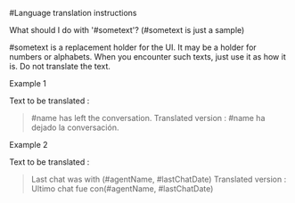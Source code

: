 #Language translation instructions

What should I do with '\#sometext'? (\#sometext is just a sample)

\#sometext is a replacement holder for the UI.
It may be a holder for numbers or alphabets. When you encounter such texts, just use it as how it is.
Do not translate the text.

Example 1

Text to be translated :
>\#name has left the conversation.
Translated version :
>\#name ha dejado la conversación.

Example 2

Text to be translated :
>Last chat was with (\#agentName, #lastChatDate)
Translated version :
>Ultimo chat fue con(\#agentName, #lastChatDate)
